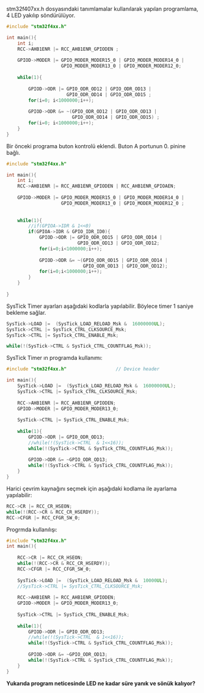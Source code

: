 stm32f407xx.h dosyasındaki tanımlamalar kullanılarak yapılan programlama, 4 LED yakılıp söndürülüyor.

```c
#include "stm32f4xx.h"

int main(){
	int i;
	RCC->AHB1ENR |= RCC_AHB1ENR_GPIODEN ;
	
	GPIOD->MODER |= GPIO_MODER_MODER15_0 | GPIO_MODER_MODER14_0 |
					GPIO_MODER_MODER13_0 | GPIO_MODER_MODER12_0;
	
	while(1){
		
		GPIOD->ODR |= GPIO_ODR_OD12 | GPIO_ODR_OD13 |
					  GPIO_ODR_OD14 | GPIO_ODR_OD15 ;
		for(i=0; i<1000000;i++);	
	
		GPIOD->ODR &= ~(GPIO_ODR_OD12 | GPIO_ODR_OD13 |
						GPIO_ODR_OD14 | GPIO_ODR_OD15) ;
		for(i=0; i<1000000;i++);
	}
}
```

Bir önceki programa  buton kontrolü eklendi. Buton A portunun 0. pinine bağlı.


```c
#include "stm32f4xx.h"

int main(){
	int i;
	RCC->AHB1ENR |= RCC_AHB1ENR_GPIODEN | RCC_AHB1ENR_GPIOAEN;
	
	GPIOD->MODER |= GPIO_MODER_MODER15_0 | GPIO_MODER_MODER14_0 |
					GPIO_MODER_MODER13_0 | GPIO_MODER_MODER12_0 ; 
	
	
	while(1){
		//if(GPIOA->IDR & 1<<0)
		if(GPIOA->IDR & GPIO_IDR_ID0){
			GPIOD->ODR |= GPIO_ODR_OD15 | GPIO_ODR_OD14 |
						  GPIO_ODR_OD13 | GPIO_ODR_OD12;
			for(i=0;i<1000000;i++);
			
			GPIOD->ODR &= ~(GPIO_ODR_OD15 | GPIO_ODR_OD14 |
							GPIO_ODR_OD13 | GPIO_ODR_OD12);
			for(i=0;i<1000000;i++);
		}
	}
	
}
```

SysTick Timer ayarları aşağıdaki kodlarla yapılabilir. Böylece timer 1 saniye bekleme sağlar.

```c
SysTick->LOAD |=  (SysTick_LOAD_RELOAD_Msk &  16000000UL);
SysTick->CTRL |= SysTick_CTRL_CLKSOURCE_Msk;
SysTick->CTRL |= SysTick_CTRL_ENABLE_Msk;

while(!(SysTick->CTRL & SysTick_CTRL_COUNTFLAG_Msk));
```


SysTick Timer ın programda kullanımı:

```c
#include "stm32f4xx.h"                  // Device header

int main(){
	SysTick->LOAD |=  (SysTick_LOAD_RELOAD_Msk &  16000000UL);
	SysTick->CTRL |= SysTick_CTRL_CLKSOURCE_Msk;
	
	RCC->AHB1ENR |= RCC_AHB1ENR_GPIODEN;
	GPIOD->MODER |= GPIO_MODER_MODER13_0;
	
	SysTick->CTRL |= SysTick_CTRL_ENABLE_Msk;
	
	while(1){
		GPIOD->ODR |= GPIO_ODR_OD13;
		//while(!(SysTick->CTRL  & 1<<16));
		while(!(SysTick->CTRL & SysTick_CTRL_COUNTFLAG_Msk));
		
		GPIOD->ODR &= ~GPIO_ODR_OD13;
		while(!(SysTick->CTRL & SysTick_CTRL_COUNTFLAG_Msk));
	}	
}

```


Harici çevrim kaynağını seçmek için aşağıdaki kodlama ile ayarlama yapılabilir:

```c
RCC->CR |= RCC_CR_HSEON;
while(!(RCC->CR & RCC_CR_HSERDY));
RCC->CFGR |= RCC_CFGR_SW_0;
```


Progrmda kullanılışı:
```c
#include "stm32f4xx.h"
int main(){
	
	RCC->CR |= RCC_CR_HSEON;
	while(!(RCC->CR & RCC_CR_HSERDY));
	RCC->CFGR |= RCC_CFGR_SW_0;
	
	SysTick->LOAD |=  (SysTick_LOAD_RELOAD_Msk &  10000UL);
	//SysTick->CTRL |= SysTick_CTRL_CLKSOURCE_Msk;
	
	RCC->AHB1ENR |= RCC_AHB1ENR_GPIODEN;
	GPIOD->MODER |= GPIO_MODER_MODER13_0;
	
	SysTick->CTRL |= SysTick_CTRL_ENABLE_Msk;
	
	while(1){
		GPIOD->ODR |= GPIO_ODR_OD13;
		//while(!(SysTick->CTRL  & 1<<16));
		while(!(SysTick->CTRL & SysTick_CTRL_COUNTFLAG_Msk));
		
		GPIOD->ODR &= ~GPIO_ODR_OD13;
		while(!(SysTick->CTRL & SysTick_CTRL_COUNTFLAG_Msk));
	}	
}
```

**Yukarıda program neticesinde LED ne kadar süre yanık ve sönük kalıyor?**
